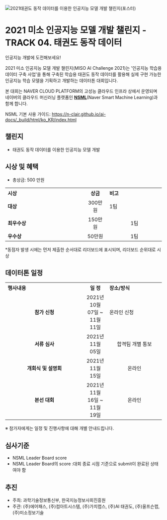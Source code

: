 ![2021태권도 동작 데이터를 이용한 인공지능 모델 개발 챌린지(포스터)](https://user-images.githubusercontent.com/92664643/139574187-ead7711f-2e5c-42d5-af66-3b4b6abfe72c.jpg)


# 2021 미소 인공지능 모델 개발 챌린지 - TRACK 04. 태권도 동작 데이터
인공지능 개발에 도전해보세요! <p>

 
2021 미소 인공지능 모델 개발 챌린지(MISO AI Challenge 2021)는 '인공지능 학습용 데이터 구축 사업'을 통해 구축된 학습용 태권도 동작 데이터를 활용해 실제 구현 가능한 인공지능 학습 모델을 기획하고 개발하는 데이터톤 대회입니다. <p>
본 대회는 NAVER CLOUD PLATFORM의 고성능 클라우드 인프라 상에서 운영되며 네이버의 클라우드 머신러닝 플랫폼인 <strong>[NSML](https://ai.nsml.navercorp.com/intro)</strong>(Naver Smart Machine Learning)과 함께 합니다. 
<br>  

NSML 기본 사용 가이드: https://n-clair.github.io/ai-docs/_build/html/ko_KR/index.html
 
 
## 챌린지
- 태권도 동작 데이터를 이용한 인공지능 모델 개발
   
## 시상 및 혜택
- 총상금: 500 만원<br>

<table class="tbl_prize">
  <tr>
    <th style="text-align:left;width:50%">시상</th>
    <th style="text-align:center;width:15%">상금</th>
        <th style="text-align:left;width:35%">비고</th>
  </tr>
  <tr>
    <td>
      <strong>대상</strong><br>
    </td>
    <td align=center> 300만원 </td>
    <td> 1팀 </td>
  </tr>
    <tr>
    <td>
      <strong>최우수상</strong><br>
    </td>
    <td style="text-align:center"> 150만원</td>
        <td align=center> 1팀 </td>
   </tr>
      <tr>
    <td>
      <strong>우수상</strong><br>
    </td>
    <td style="text-align:center">50만원</td>
        <td align=center> 1팀 </td>
   </tr>

</table>
*동점자 발생 시에는 먼저 제출한 순서대로 리더보드에 표시되며, 리더보드 순위대로 시상

   
## 데이터톤 일정
<table class="tbl_schedule">
  <tr>
    <th style="text-align:left;width:50%">행사내용</th>
    <th style="text-align:center;width:15%">일 정</th>
        <th style="text-align:left;width:35%">장소/방식</th>
  </tr>
  <tr>
        <td align=center>
      <strong>참가 신청</strong><br>
    </td>
    <td style="text-align:center"> 2021년 10월 07일 ~ 11월 11일</td>
    <td> 온라인 신청</td>
  </tr>
    <tr>
        <td align=center>
      <strong>서류 심사</strong><br>
    </td>
    <td style="text-align:center">2021년 11월 05일</td>
        <td align=center> 합격팀 개별 통보
    </td>
   </tr>
     <tr>
          <td align=center><strong>개회식 및 설명회</strong><br>
    </td>
    <td style="text-align:center">2021년 11월 15일</td>
        <td align=center> 온라인
    </td>
   </tr>
     <tr>
    <td align=center>
      <strong>본선 대회</strong><br>
    </td>
    <td style="text-align:center">2021년 11월 16일 ~ 11월 19일</td>
 <td align=center> 온라인
    </td>
   </tr>
</table>
※ 참가자에게는 일정 및 진행사항에 대해 개별 안내드립니다.<br>


## 심사기준
- NSML Leader Board score
- NSML Leader Board의 score :대회 종료 시점 기준으로 submit이 완료된 상태여야 함


## 추진
- 주최: 과학기술정보통신부, 한국지능정보사회진흥원
- 주관: (주)에어패스, (주)컴아트시스템, (주)가치랩스, (주)AI 태권도, (주)울프슨랩, (주)미소정보기술
